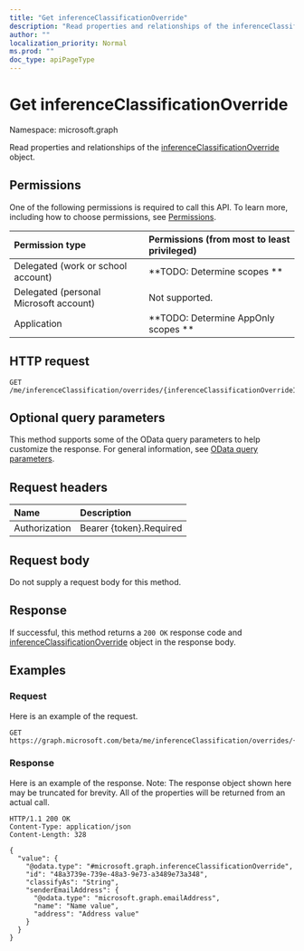 ```yaml
---
title: "Get inferenceClassificationOverride"
description: "Read properties and relationships of the inferenceClassificationOverride object."
author: ""
localization_priority: Normal
ms.prod: ""
doc_type: apiPageType
---
```


# Get inferenceClassificationOverride

Namespace: microsoft.graph

Read properties and relationships of the [inferenceClassificationOverride](../resources/inferenceclassificationoverride.md) object.

## Permissions
One of the following permissions is required to call this API. To learn more, including how to choose permissions, see [Permissions](/concepts/permissions-reference.md).

|Permission type|Permissions (from most to least privileged)|
|:---|:---|
|Delegated (work or school account)|**TODO: Determine scopes **|
|Delegated (personal Microsoft account)|Not supported.|
|Application|**TODO: Determine AppOnly scopes **|

## HTTP request
<!-- {
  "blockType": "ignored"
}
-->
``` http
GET /me/inferenceClassification/overrides/{inferenceClassificationOverrideId}
```

## Optional query parameters
This method supports some of the OData query parameters to help customize the response. For general information, see [OData query parameters](/graph/query-parameters).

## Request headers
|Name|Description|
|:---|:---|
|Authorization|Bearer {token}.Required|

## Request body
Do not supply a request body for this method.

## Response
If successful, this method returns a `200 OK` response code and [inferenceClassificationOverride](../resources/inferenceclassificationoverride.md) object in the response body.

## Examples

### Request
Here is an example of the request.
<!-- {
  "blockType": "request",
  "name": "get_inferenceclassificationoverride"
}
-->
``` http
GET https://graph.microsoft.com/beta/me/inferenceClassification/overrides/{inferenceClassificationOverrideId}
```

### Response
Here is an example of the response. Note: The response object shown here may be truncated for brevity. All of the properties will be returned from an actual call.
<!-- {
  "blockType": "response",
  "truncated": true,
  "@odata.type": "microsoft.graph.inferenceClassificationOverride"
}
-->
``` http
HTTP/1.1 200 OK
Content-Type: application/json
Content-Length: 328

{
  "value": {
    "@odata.type": "#microsoft.graph.inferenceClassificationOverride",
    "id": "48a3739e-739e-48a3-9e73-a3489e73a348",
    "classifyAs": "String",
    "senderEmailAddress": {
      "@odata.type": "microsoft.graph.emailAddress",
      "name": "Name value",
      "address": "Address value"
    }
  }
}
```


